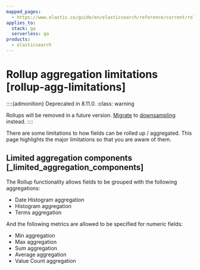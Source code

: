 ```yaml
---
mapped_pages:
  - https://www.elastic.co/guide/en/elasticsearch/reference/current/rollup-agg-limitations.html
applies_to:
  stack: ga
  serverless: ga
products:
  - elasticsearch
---
```


# Rollup aggregation limitations [rollup-agg-limitations]

::::{admonition} Deprecated in 8.11.0.
:class: warning

Rollups will be removed in a future version. [Migrate](migrating-from-rollup-to-downsampling.md) to [downsampling](../../data-store/data-streams/downsampling-time-series-data-stream.md) instead.
::::


There are some limitations to how fields can be rolled up / aggregated. This page highlights the major limitations so that you are aware of them.


## Limited aggregation components [_limited_aggregation_components] 

The Rollup functionality allows fields to be grouped with the following aggregations:

* Date Histogram aggregation
* Histogram aggregation
* Terms aggregation

And the following metrics are allowed to be specified for numeric fields:

* Min aggregation
* Max aggregation
* Sum aggregation
* Average aggregation
* Value Count aggregation

